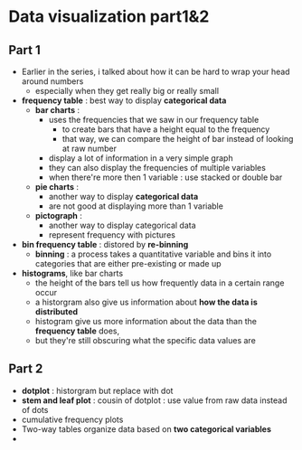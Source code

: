 # Data visualization part1&2
## Part 1
- Earlier in the series, i talked about how it can be hard to wrap your head around numbers
    - especially when they get really big or really small
- __frequency table__ : best way to display __categorical data__
    - __bar charts__ :
        - uses the frequencies that we saw in our frequency table
            - to create bars that have a height equal to the frequency 
            - that way, we can compare the height of bar instead of looking at raw number
        - display a lot of information in a very simple graph
        - they can also display the frequencies of multiple variables
        - when there're more then 1 variable : use stacked or double bar
    - __pie charts__ :
        - another way to display __categorical data__ 
        - are not good at displaying more than 1 variable
    - __pictograph__ :
        - another way to display categorical data
        - represent frequency with pictures
- __bin frequency table__ : distored by __re-binning__
    - __binning__ : a process takes a quantitative variable and bins it into categories that are either pre-existing or made up
- __histograms__, like bar charts
    - the height of the bars tell us how frequently data in a certain range occur
    - a historgram also give us information about __how the data is distributed__
    - histogram give us more information about the data than the __frequency table__ does,
    - but they're still obscuring what the specific data values are 

## Part 2
- __dotplot__ : historgram but replace with dot
- __stem and leaf plot__ : cousin of dotplot : use value from raw data instead of dots
- cumulative frequency plots
- Two-way tables organize data based on __two categorical variables__
- 
